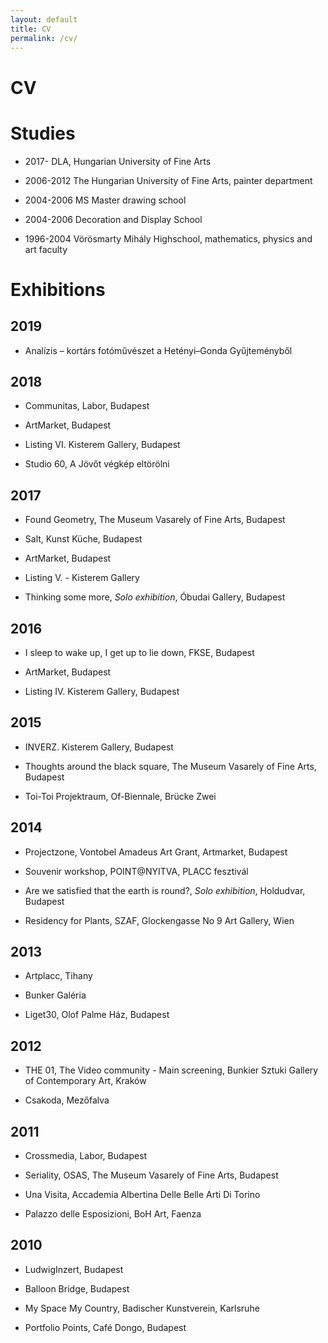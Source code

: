 ```yaml
---
layout: default
title: CV
permalink: /cv/
---
```


# CV
# Studies 

* 2017-         DLA, Hungarian University of Fine Arts

* 2006-2012 The Hungarian University of Fine Arts, painter department 

* 2004-2006 MS Master drawing school 

* 2004-2006 Decoration and Display School 

* 1996-2004 Vörösmarty Mihály Highschool, mathematics, physics and art faculty

# Exhibitions 

## 2019

* Analízis – kortárs fotóművészet a Hetényi–Gonda Gyűjteményből

## 2018

* Communitas, Labor, Budapest

* ArtMarket, Budapest

* Listing VI. Kisterem Gallery, Budapest

* Studio 60, A Jövőt végkép eltörölni

## 2017

* Found Geometry, The Museum Vasarely of Fine Arts, Budapest

* Salt, Kunst Küche, Budapest

* ArtMarket, Budapest

* Listing V. - Kisterem Gallery

* Thinking some more, _Solo exhibition_, Óbudai Gallery, Budapest

## 2016 

* I sleep to wake up, I get up to lie down, FKSE, Budapest 

* ArtMarket, Budapest

* Listing IV. Kisterem Gallery, Budapest

## 2015 

* INVERZ. Kisterem Gallery, Budapest

* Thoughts around the black square, The Museum Vasarely of Fine Arts, Budapest 

* Toi-Toi Projektraum, Of-Biennale, Brücke Zwei 

## 2014 

* Projectzone, Vontobel Amadeus Art Grant, Artmarket, Budapest 

* Souvenir workshop, POINT@NYITVA, PLACC fesztivál 

* Are we satisfied that the earth is round?, _Solo exhibition_, Holdudvar, Budapest 

* Residency for Plants, SZAF, Glockengasse No 9 Art Gallery, Wien 

## 2013

* Artplacc, Tihany 

* Bunker Galéria 

* Liget30, Olof Palme Ház, Budapest 

## 2012 

* THE 01, The Video community - Main screening, Bunkier Sztuki Gallery of Contemporary Art, Kraków 

* Csakoda, Mezőfalva 

## 2011 

* Crossmedia, Labor, Budapest 

* Seriality, OSAS, The Museum Vasarely of Fine Arts, Budapest 

* Una Visita, Accademia Albertina Delle Belle Arti Di Torino 

* Palazzo delle Esposizioni, BoH Art, Faenza 

## 2010 

* LudwigInzert, Budapest 

* Balloon Bridge, Budapest 

* My Space My Country, Badischer Kunstverein, Karlsruhe 

* Portfolio Points, Café Dongo, Budapest